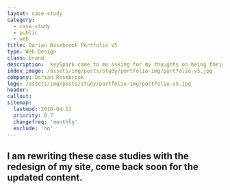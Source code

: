 ```yaml
---
layout: case-study
category:
  - case-study
  - public
  - web
title: Darian Rosebrook Portfolio V5
type: Web Design
class: brand
description:  keySpark came to me asking for my thoughts on being their lead designer
index_image: /assets/img/posts/study/portfolio-img/portfolio-v5.jpg
company: Darian Rosebrook
logo: /assets/img/posts/study/portfolio-img/portfolio-v5.jpg
header:
callout:
sitemap:
  lastmod: 2016-04-12
  priority: 0.7
  changefreq: 'monthly'
  exclude: 'no'
---
```

## I am rewriting these case studies with the redesign of my site, come back soon for the updated content.
